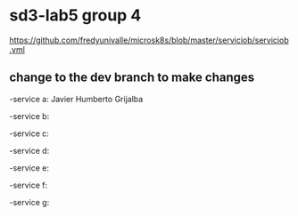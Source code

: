 # sd3-lab5 group 4

https://github.com/fredyunivalle/microsk8s/blob/master/serviciob/serviciob.yml

## change to the dev branch to make changes

-service a: Javier Humberto Grijalba

-service b:

-service c:

-service d:

-service e:

-service f:

-service g:


